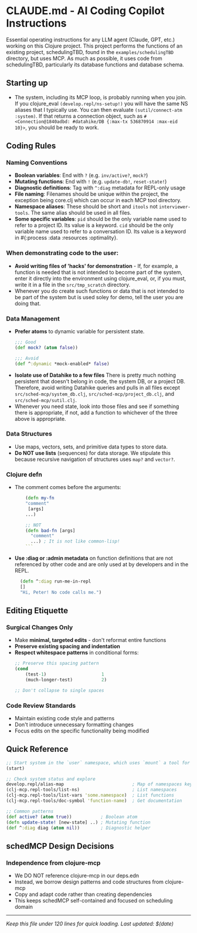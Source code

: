 # CLAUDE.md - AI Coding Copilot Instructions

Essential operating instructions for any LLM agent (Claude, GPT, etc.) working on this Clojure project.
This project performs the functions of an existing project, schedulingTBD, found in the `examples/schedulingTBD` directory, but uses MCP.
As much as possible, it uses code from schedulingTBD, particularly its database functions and database schema.

## Starting up
- The system, including its MCP loop, is probably running when you join. If you clojure_eval `(develop.repl/ns-setup!)` you will have the same NS aliases that I typically use.
  You can then evaluate `(sutil/connect-atm :system)`. If that returns a connection object, such as `#<Connection@1840adbd: #datahike/DB {:max-tx 536870914 :max-eid 10}>`, you
  should be ready to work.

## Coding Rules

### Naming Conventions
- **Boolean variables**: End with `?` (e.g. `inv/active?`, `mock?`)
- **Mutating functions**: End with `!` (e.g. `update-db!`, `reset-state!`)
- **Diagnostic definitions**: Tag with `^:diag` metadata for REPL-only usage
- **File naming**: Filenames should be unique within the project, the exception being core.clj which can occur in each MCP tool directory.
- **Namespace aliases**: These should be short and `itools` not `interviewer-tools`. The same alias should be used in all files.
- **Some specific variables**:
      `pid` should be the only variable name used to refer to a project ID. Its value is a keyword.
      `cid` should be the only variable name used to refer to a conversation ID. Its value is a keyword in #{:process :data :resources :optimality}.

### When demonstrating code to the user:
- **Avoid writing files of 'hacks' for demonstration** - If, for example, a function is needed that is not intended to become part of the system, enter it directly into the environment using clojure_eval, or,
   if you must, write it in a file in the `src/tmp_scratch` directory.
- Whenever you do create such functions or data that is not intended to be part of the system but is used soley for demo, tell the user you are doing that.

### Data Management
- **Prefer atoms** to dynamic variable for persistent state.
  ```clojure
  ;;; Good
  (def mock? (atom false))

  ;;; Avoid
  (def ^:dynamic *mock-enabled* false)
  ```
- **Isolate use of Datahike to a few files** There is pretty much nothing persistent that doesn't belong in code, the system DB, or a project DB.
  Therefore, avoid writing Datahike queries and pulls in all files except `src/sched-mcp/system_db.clj`, `src/sched-mcp/project_db.clj`, and `src/sched-mcp/sutil.clj`.
- Whenever you need state, look into those files and see if something there is appropriate, if not, add a function to whichever of the three above is appropriate.

### Data Structures
- Use maps, vectors, sets, and primitive data types to store data.
- **Do NOT use lists** (sequences) for data storage. We stipulate this because recursive navigation of structures uses `map?` and `vector?`.

### Clojure defn
- The comment comes before the arguments:
  ```clojure
      (defn my-fn
      "comment"
       [args]
      ...)

      ;; NOT
      (defn bad-fn [args]
        "comment"
        ...) ; It is not like common-lisp!
      ```
- **Use :diag or :admin metadata** on function definitions that are not referenced by other code and are only used at by developers and in the REPL.
  ```clojure
    (defn ^:diag run-me-in-repl
    []
    "Hi, Peter! No code calls me.")
    ```
## Editing Etiquette

### Surgical Changes Only
- Make **minimal, targeted edits** - don't reformat entire functions
- **Preserve existing spacing and indentation**
- **Respect whitespace patterns** in conditional forms:
  ```clojure
  ;; Preserve this spacing pattern
  (cond
      (test-1)                     1
      (much-longer-test)           2)

  ;; Don't collapse to single spaces
  ```
### Code Review Standards
- Maintain existing code style and patterns
- Don't introduce unnecessary formatting changes
- Focus edits on the specific functionality being modified

## Quick Reference

```clojure
;; Start system in the `user` namespace, which uses `mount` a tool for loading and starting the system.
(start)

;; Check system status and explore
develop.repl/alias-map                          ; Map of namespaces keyed by consistently used aliases.
(clj-mcp.repl-tools/list-ns)                    ; List namespaces
(clj-mcp.repl-tools/list-vars 'some.namespace)  ; List functions
(clj-mcp.repl-tools/doc-symbol 'function-name)  ; Get documentation

;; Common patterns
(def active? (atom true))           ; Boolean atom
(defn update-state! [new-state] ..) ; Mutating function
(def ^:diag diag (atom nil))        ; Diagnostic helper
```

## schedMCP Design Decisions

### Independence from clojure-mcp
- We DO NOT reference clojure-mcp in our deps.edn
- Instead, we borrow design patterns and code structures from clojure-mcp
- Copy and adapt code rather than creating dependencies
- This keeps schedMCP self-contained and focused on scheduling domain

---
*Keep this file under 120 lines for quick loading. Last updated: $(date)*
